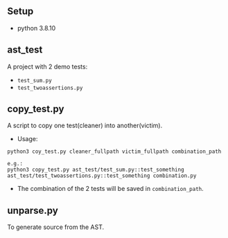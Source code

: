 ## Setup
- python 3.8.10


## ast_test
A project with 2 demo tests:
- `test_sum.py`
- `test_twoassertions.py`

## copy_test.py
A script to copy one test(cleaner) into another(victim).
- Usage: 
```
python3 coy_test.py cleaner_fullpath victim_fullpath combination_path

e.g.:
python3 copy_test.py ast_test/test_sum.py::test_something ast_test/test_twoassertions.py::test_something combination.py
```
- The combination of the 2 tests will be saved in `combination_path`.

## unparse.py
To generate source from the AST.
